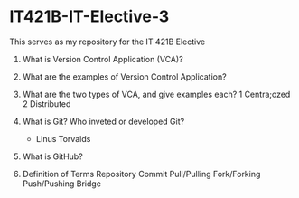 # IT421B-IT-Elective-3
This serves as my repository for the IT 421B Elective
1. What is Version Control Application (VCA)?

2. What are the examples of Version Control Application?

3. What are the two types of VCA, and give examples each?
 1 Centra;ozed
 2 Distributed
4. What is Git?
   Who inveted or developed Git?
	* Linus Torvalds
5. What is GitHub?

6.  Definition of Terms
	Repository
	Commit
	Pull/Pulling
	Fork/Forking
	Push/Pushing
	Bridge
